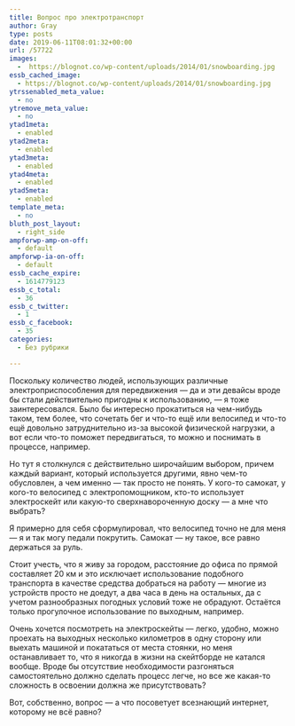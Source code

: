 ```yaml
---
title: Вопрос про электротранспорт
author: Gray
type: posts
date: 2019-06-11T08:01:32+00:00
url: /57722
images:
  -  https://blognot.co/wp-content/uploads/2014/01/snowboarding.jpg
essb_cached_image:
  - https://blognot.co/wp-content/uploads/2014/01/snowboarding.jpg
ytrssenabled_meta_value:
  - no
ytremove_meta_value:
  - no
ytad1meta:
  - enabled
ytad2meta:
  - enabled
ytad3meta:
  - enabled
ytad4meta:
  - enabled
ytad5meta:
  - enabled
template_meta:
  - no
bluth_post_layout:
  - right_side
ampforwp-amp-on-off:
  - default
ampforwp-ia-on-off:
  - default
essb_cache_expire:
  - 1614779123
essb_c_total:
  - 36
essb_c_twitter:
  - 1
essb_c_facebook:
  - 35
categories:
  - Без рубрики

---
```








Поскольку количество людей, использующих различные электроприспособления для передвижения — да и эти девайсы вроде бы стали действительно пригодны к использованию, — я тоже заинтересовался. Было бы интересно прокатиться на чем-нибудь таком, тем более, что сочетать бег и что-то ещё или велосипед и что-то ещё довольно затруднительно из-за высокой физической нагрузки, а вот если что-то поможет передвигаться, то можно и поснимать в процессе, например.

Но тут я столкнулся с действительно широчайшим выбором, причем каждый вариант, который используется другими, явно чем-то обусловлен, а чем именно — так просто не понять. У кого-то самокат, у кого-то велосипед с электропомощником, кто-то использует электроскейт или какую-то сверхнавороченную доску — а мне что выбрать? 

Я примерно для себя сформулировал, что велосипед точно не для меня — я и так могу педали покрутить. Самокат — ну такое, все равно держаться за руль. 

Стоит учесть, что я живу за городом, расстояние до офиса по прямой составляет 20 км и это исключает использование подобного транспорта в качестве средства добраться на работу — многие из устройств просто не доедут, а два часа в день на остальных, да с учетом разнообразных погодных условий тоже не обрадуют. Остаётся только прогулочное использование по выходным, например.

Очень хочется посмотреть на электроскейты — легко, удобно, можно проехать на выходных несколько километров в одну сторону или выехать машиной и покататься от места стоянки, но меня останавливает то, что я никогда в жизни на скейтборде не катался вообще. Вроде бы отсутствие необходимости разгоняться самостоятельно должно сделать процесс легче, но все же какая-то сложность в освоении должна же присутствовать?

Вот, собственно, вопрос — а что посоветует всезнающий интернет, которому не всё равно?